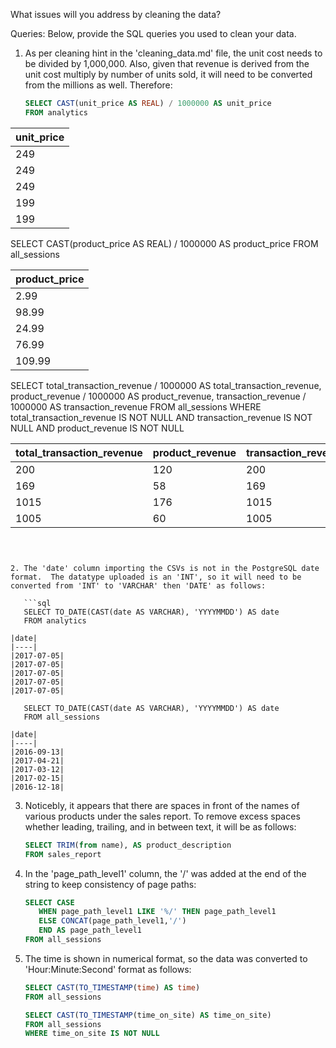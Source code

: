 What issues will you address by cleaning the data?

Queries:
Below, provide the SQL queries you used to clean your data.




1. As per cleaning hint in the 'cleaning_data.md' file, the unit cost needs to be divided by 1,000,000.  Also, given that revenue is derived from the unit cost multiply by number of units sold, it will need to be converted from the millions as well. Therefore:
   
   ```sql
   SELECT CAST(unit_price AS REAL) / 1000000 AS unit_price
   FROM analytics

|unit_price|
|----------|
|249       |
|249       |
|249       |
|199       |
|199       |


   SELECT CAST(product_price AS REAL) / 1000000 AS product_price
   FROM all_sessions

|product_price|
|-------------|
|2.99         |
|98.99        |
|24.99        |
|76.99        |
|109.99       |

   SELECT total_transaction_revenue / 1000000 AS total_transaction_revenue, product_revenue / 1000000 AS product_revenue,
   transaction_revenue / 1000000 AS transaction_revenue
   FROM all_sessions
   WHERE total_transaction_revenue IS NOT NULL AND transaction_revenue IS NOT NULL AND product_revenue IS NOT NULL

|total_transaction_revenue|product_revenue|transaction_revenue|
|-------------------------|---------------|-------------------|
|200                      |120            |200                |
|169                      |58             |169                |
|1015                     |176            |1015               |
|1005                     |60             |1005               |
```



2. The 'date' column importing the CSVs is not in the PostgreSQL date format.  The datatype uploaded is an 'INT', so it will need to be converted from 'INT' to 'VARCHAR' then 'DATE' as follows:

   ```sql
   SELECT TO_DATE(CAST(date AS VARCHAR), 'YYYYMMDD') AS date
   FROM analytics

|date|
|----|
|2017-07-05|
|2017-07-05|
|2017-07-05|
|2017-07-05|
|2017-07-05|

   SELECT TO_DATE(CAST(date AS VARCHAR), 'YYYYMMDD') AS date
   FROM all_sessions

|date|
|----|
|2016-09-13|
|2017-04-21|
|2017-03-12|
|2017-02-15|
|2016-12-18|
   ```

3. Noticebly, it appears that there are spaces in front of the names of various products under the sales report.  To remove excess spaces whether leading, trailing, and in between text, it will be as follows:

   ```sql
   SELECT TRIM(from name), AS product_description
   FROM sales_report
   ```

4.  In the 'page_path_level1' column, the '/' was added at the end of the string to keep consistency of page paths:

    ```sql
    SELECT CASE
       WHEN page_path_level1 LIKE '%/' THEN page_path_level1
       ELSE CONCAT(page_path_level1,'/')
       END AS page_path_level1
	FROM all_sessions
    ```

5.  The time is shown in numerical format, so the data was converted to 'Hour:Minute:Second' format as follows:

    ```sql
    SELECT CAST(TO_TIMESTAMP(time) AS time)
    FROM all_sessions

    SELECT CAST(TO_TIMESTAMP(time_on_site) AS time_on_site)
    FROM all_sessions
    WHERE time_on_site IS NOT NULL
    ```

    

   
